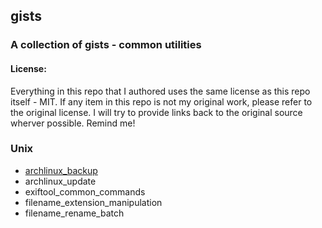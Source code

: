 ## gists
### A collection of gists - common utilities

#### License:
Everything in this repo that I authored uses the same license as this repo itself - MIT. If any item in this repo is not my original work, please refer to the original license. I will try to provide links back to the original source wherver possible. Remind me!


### Unix
- [archlinux_backup](unix/archlinux_backup)
- archlinux_update
- exiftool_common_commands
- filename_extension_manipulation
- filename_rename_batch
